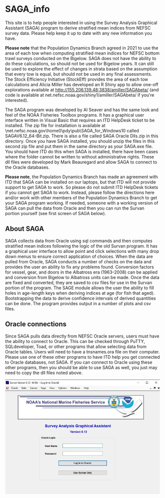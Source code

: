# SAGA_info

This site is to help people interested in using the Survey Analysis Graphical Assistant (SAGA) program to derive stratified mean indices from NEFSC survey data. Please help keep it up to date with any new information you have.  

**Please note** that the Population Dynamics Branch agreed in 2021 to use the area of each tow when computing stratified mean indices for NEFSC bottom trawl surveys conducted on the Bigelow. SAGA does not have the ability to do these calculations, so should not be used for Bigelow years. It can still be used to explore the effect of changes in strata based on the assumption that every tow is equal, but should not be used in any final assessments. The Stock Efficiency Initiative (StockEff) provides the area of each tow calculations and Alicia Miller has developed an R Shiny app to allow one-off explorations available at http://155.206.139.48:3838/amiller/SAGAbeta/ (and code is available at net.nefsc.noaa.gov/shiny1/amiller/SAGAbeta/ if you're interested).

The SAGA program was developed by Al Seaver and has the same look and feel of the NOAA Fisheries Toolbox programs. It has a graphical user interface written in Visual Basic that requires an ITD HelpDesk ticket to be installed. The zip file for installation is available at \\net.nefsc.noaa.gov\home0\pdy\pub\SAGA_for_Windows10 called SAGAV6.12_64-Bit.zip. There is also a file called SAGA Oracle Dlls.zip in this directory. Once you have SAGA installed, you should unzip the files in this second zip file and put them in the same directory as your SAGA.exe file. You should have ITD do this when SAGA is installed, there have been cases where the folder cannot be written to without administrative rights. These dll files were developed by Mark Beauregard and allow SAGA to connect to the Oracle databases.  

**Please note**, the Population Dynamics Branch has made an agreement with ITD that SAGA can be installed on our laptops, but that ITD will not provide support to get SAGA to work. So please do not submit ITD HelpDesk tickets if you cannot get SAGA to work. Instead, please follow the directions here and/or work with other members of the Population Dynamics Branch to get your SAGA program working. If needed, someone with a working version of SAGA can pull the data from Oracle and then you can run the Survan portion yourself (see first screen of SAGA below).  

## About SAGA 

SAGA collects data from Oracle using sql commands and then computes stratified mean indices following the logic of the old Survan program. It has a graphical user interface to allow point and click selections with many drop down menus to ensure correct application of choices. When the data are pulled from Oracle, SAGA conducts a number of checks on the data and provides the user an ability to fix any problems found. Conversion factors for vessel, gear, and doors in the Albatross era (1963-2008) can be applied and conversion from Bigelow to Albatross units can be made. Once the data are fixed and converted, they are saved to csv files for use in the Survan portion of the program. The SAGE module allows the user the ability to fill holes in age-length keys when deriving indices at age (for fish that aged). Bootstrapping the data to derive confidence intervals of derived quantities can be done. The program provides output in a number of plots and csv files.

## Oracle connections

Since SAGA pulls data directly from NEFSC Oracle servers, users must have the ability to connect to Oracle. This can be checked through PuTTY, SQLdeveloper, Toad, or other programs that allow selecting data from Oracle tables. Users will need to have a tnsnames.ora file on their computer. Please use one of these other programs to have ITD help you get connected to Oracle databases, not SAGA. If you can connect to Oracle using these other programs, then you should be able to use SAGA as well, you just may need to copy the dll files noted above.

<img src="SAGA_first_screen.jpg" width="600">
